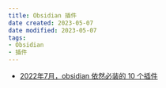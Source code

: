 ```yaml
---
title: Obsidian 插件
date created: 2023-05-07
date modified: 2023-05-07
tags:
- Obsidian
- 插件
---
```


- [2022年7月，obsidian 依然必装的 10 个插件](https://garden.oldwinter.top/2022%E5%B9%B47%E6%9C%88obsidian-%E4%BE%9D%E7%84%B6%E5%BF%85%E8%A3%85%E7%9A%84-10-%E4%B8%AA%E6%8F%92%E4%BB%B6)
